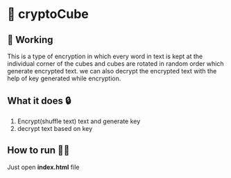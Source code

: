 # 🧊 cryptoCube

## 🔄 Working 
This is a type of encryption in which every word in text is kept at the individual corner of the cubes and cubes are rotated in random order which generate encrypted text. we can also decrypt the encrypted text with the help of key generated while encryption.

## What it does 🔒
1. Encrypt(shuffle text) text and generate key
2. decrypt text based on key

## How to run 🏃‍♂️
Just open **index.html** file
